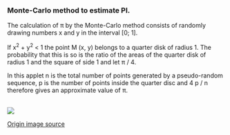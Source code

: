 <h3>Monte-Carlo method to estimate PI.</h3>

<p>The calculation of π by the Monte-Carlo method consists of randomly drawing numbers x and y in the interval [0; 1].</p> </p>

<p>If x<sup>2</sup> + y<sup>2</sup> < 1 the point M (x, y) belongs to a quarter disk of radius 1. The probability that this is so is the ratio of the areas of the quarter disk of radius 1 and the square of side 1 and let π / 4.

In this applet n is the total number of points generated by a pseudo-random sequence, p is the number of points inside the quarter disc and 4 p / n therefore gives an approximate value of π. </p>
  
 </br>

<img src="https://scoop.readthedocs.io/en/0.7/_images/monteCarloPiExample.gif">
<p> <a  target="_blank" href="https://notebook.community/ULHPC/tutorials/python/advanced/jupyter-celery/jupyter/Monte-Carlo%20calculation%20of%20pi" target="_blank"> Origin image source</a> </p>
